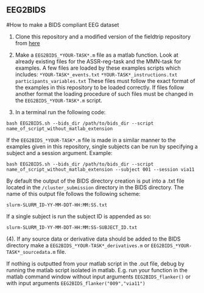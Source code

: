 ## EEG2BIDS
#How to make a BIDS compliant EEG dataset
1. Clone this repository and a modified version of the fieldtrip repository from [here](https://github.com/SimonYamazaki/fieldtrip)

2. Make a ```EEG2BIDS_*YOUR-TASK*.m``` file as a matlab function. Look at already existing files for the ASSR-reg-task and the MMN-task for examples. A few files are loaded by these examples scripts which includes: 
	```*YOUR-TASK*_events.txt```
	```*YOUR-TASK*_instructions.txt```
	```participants_variables.txt```
These files must follow the exact format of the examples in this repository to be loaded correctly. If files follow another format the loading procedure of such files must be changed in the ```EEG2BIDS_*YOUR-TASK*.m``` script. 

3. In a terminal run the following code: 
```
bash EEG2BIDS.sh --bids_dir /path/to/bids_dir --script name_of_script_without_matlab_extension
```
If the ```EEG2BIDS_*YOUR-TASK*.m``` file is made in a similar manner to the examples given in this repository, single subjects can be run by specifying a subject and a session argument. Example:
```
bash EEG2BIDS.sh --bids_dir /path/to/bids_dir --script name_of_script_without_matlab_extension --subject 001 --session via11
```
By default the output of the BIDS directory creation is put into a .txt file located in the ```/cluster_submission``` directory in the BIDS directory. The name of this output file follows the following scheme: 
```
slurm-SLURM_ID-YY-MM-DDT-HH:MM:SS.txt
```
If a single subject is run the subject ID is appended as so:
```
slurm-SLURM_ID-YY-MM-DDT-HH:MM:SS-SUBJECT_ID.txt
```

(4). If any source data or derivative data should be added to the BIDS directory make a ```EEG2BIDS_*YOUR-TASK*_derivatives.m``` or ```EEG2BIDS_*YOUR-TASK*_sourcedata.m``` file.

If nothing is outputted from your matlab script in the .out file, debug by running the matlab script isolated in matlab. E.g. run your function in the matlab command window without input arguments ```EEG2BIDS_flanker()``` or with input arguments ```EEG2BIDS_flanker("009","via11")```
